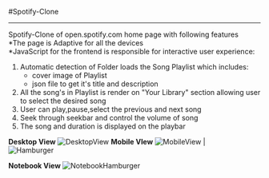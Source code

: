 #Spotify-Clone
<hr>
Spotify-Clone of open.spotify.com home page with following features<br>
*The page is Adaptive for all the devices<br>
*JavaScript for the frontend is responsible for interactive user experience:<br>
<ol>
<li>
    Automatic detection of Folder loads the Song Playlist which includes:
    <ul>
        <li>cover image of Playlist</li>
        <li>json file to get it's title and description</li>
    </ul>
</li>
<li>
    All the song's in Playlist is render on "Your Library" section allowing
    user to select the desired song 
</li>
<li>
    User can play,pause,select the previous and next song
</li>
<li>
    Seek through seekbar and control the volume of song 
</li>

<li>
    The song and duration is displayed on the playbar
</li>
</ol>

<b>Desktop View</b>
![DesktopView](https://github.com/github-dev01/Spotify-Clone/assets/147185694/f78d2f59-b9b0-4f83-81f8-9692c0b95249)
<b>Mobile VIew</b>
![MobileView](https://github.com/github-dev01/Spotify-Clone/assets/147185694/79a2b7e3-5bf5-4886-a31f-6d181e0c35f2)    |                                                                  
![Hamburger](https://github.com/github-dev01/Spotify-Clone/assets/147185694/7ccafe30-6f90-4c86-ab8d-2cc693225bf9)

<b>Notebook View</b>
![NotebookHamburger](https://github.com/github-dev01/Spotify-Clone/assets/147185694/86ff896c-e24c-4f93-a5a2-186cfd27cfff)
